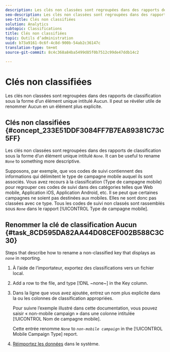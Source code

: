 ```yaml
---
description: Les clés non classées sont regroupées dans des rapports de classification sous la forme d’un élément unique intitulé Aucun. Il peut se révéler utile de renommer Aucun en un élément plus explicite.
seo-description: Les clés non classées sont regroupées dans des rapports de classification sous la forme d’un élément unique intitulé Aucun. Il peut se révéler utile de renommer Aucun en un élément plus explicite.
seo-title: Clés non classifiées
solution: Analytics
subtopic: Classifications
title: Clés non classifiées
topic: Outils d’administration
uuid: b73a9161-0c6f-4c8d-900b-54ab2c36147c
translation-type: tm+mt
source-git-commit: 8c4c368a84ba5499d85f0b7512c99de47ddb14c2

---
```



# Clés non classifiées

Les clés non classées sont regroupées dans des rapports de classification sous la forme d’un élément unique intitulé Aucun. Il peut se révéler utile de renommer Aucun en un élément plus explicite.

## Clés non classifiées {#concept_233E51DDF3084FF7B7EA89381C73C5FF}

Les clés non classées sont regroupées dans des rapports de classification sous la forme d’un élément unique intitulé *`None`*. It can be useful to rename *`None`* to something more descriptive.

Supposons, par exemple, que vos codes de suivi contiennent des informations qui délimitent le type de campagne mobile auquel ils sont associés. Vous avez recours à la classification (Type de campagne mobile) pour regrouper ces codes de suivi dans des catégories telles que Web mobile, Application iOS, Application Android, etc. Il se peut que certaines campagnes ne soient pas destinées aux mobiles. Elles ne sont donc pas classées avec ce type. Tous les codes de suivi non classés sont rassemblés sous *`None`* dans le rapport [!UICONTROL Type de campagne mobile].

## Renommer la clé de classification Aucun {#task_8CD595DA82AA44D08CEF002B588C3C30}

<!-- 

t_rename_classification_none.xml

 -->

Steps that describe how to rename a non-classified key that displays as *`none`* in reporting.

1. À l’aide de l’importateur, exportez des classifications vers un fichier local.
1. Add a row to the file, and type [!DNL ~none~] in the Key column.
1. Dans la ligne que vous avez ajoutée, entrez un nom plus explicite dans la ou les colonnes de classification appropriées. 

   Pour suivre l’exemple illustré dans cette documentation, vous pouvez saisir « non-mobile campaign » dans une colonne intitulée [!UICONTROL Nom de campagne mobile].

   Cette entrée renomme *`None`* to *`non-mobile campaign`* in the [!UICONTROL Mobile Campaign Type] report.
1. [Réimportez les données](/help/components/c-classifications2/c-classifications-importer/import-file.md) dans le système.
